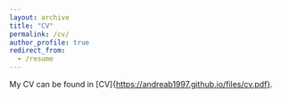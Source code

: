 ```yaml
---
layout: archive
title: "CV"
permalink: /cv/
author_profile: true
redirect_from:
  - /resume
---
```


My CV can be found in [CV]{https://andreab1997.github.io/files/cv.pdf}.